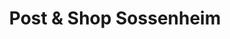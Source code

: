 ---
title: "Post & Shop Sossenheim"
url: /frankfurt-am-main/post-und-shop-sossenheim/
shop: Kiosk
---